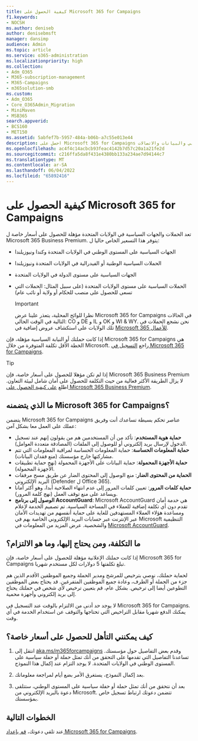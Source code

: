 ```yaml
---
title: كيفية الحصول على Microsoft 365 for Campaigns
f1.keywords:
- NOCSH
ms.author: deniseb
author: denisebmsft
manager: dansimp
audience: Admin
ms.topic: article
ms.service: o365-administration
ms.localizationpriority: high
ms.collection:
- Adm_O365
- M365-subscription-management
- M365-Campaigns
- m365solution-smb
ms.custom:
- Adm_O365
- Core_O365Admin_Migration
- MiniMaven
- MSB365
search.appverid:
- BCS160
- MET150
ms.assetid: 5abfef7b-5957-484a-b06b-a7c55e013e44
description: احصل على Microsoft 365 for Campaigns حتى تتمكن من حماية حملتك من تهديدات الأمان عبر الإنترنت للبريد الإلكتروني والبيانات والاتصالات.
ms.openlocfilehash: ac4f4c14acbcb93feac4142b7d57c20a1a21fe2d
ms.sourcegitcommit: c216ffa5da8f431e4380bb133a234ae7d94144c7
ms.translationtype: MT
ms.contentlocale: ar-SA
ms.lasthandoff: 06/04/2022
ms.locfileid: "65892416"
---
```

# <a name="how-to-get-microsoft-365-for-campaigns"></a>كيفية الحصول على Microsoft 365 for Campaigns

تعد الحملات والجهات السياسية في الولايات المتحدة مؤهلة للحصول على أسعار خاصة ل Microsoft 365 Business Premium. يتوفر هذا التسعير الخاص حاليا ل:

- الجهات السياسية على المستوى الوطني في الولايات المتحدة وكندا ونيوزيلندا
- الحملات السياسية الوطنية أو الفيدرالية في الولايات المتحدة ونيوزيلندا
- الجهات السياسية على مستوى الدولة في الولايات المتحدة
- الحملات السياسية على مستوى الولايات المتحدة (على سبيل المثال: الحملات التي تسعى للحصول على منصب للحكام أو ولاية أو نائب عام)

   > [!IMPORTANT]
   > نظرا للوائح المحلية، يتعذر علينا عرض Microsoft 365 for Campaigns في الحالات التالية في الوقت الحالي: CO و DE و IL و OK و WI & WY. نحن نشجع الحملات في تلك الولايات على استكشاف عروض إضافية في [Microsoft 365 للأعمال](https://www.office.com/business).

إذا كانت حملتك أو النيابة السياسية مؤهلة، فإن Microsoft 365 for Campaigns هي الخطة الأقل تكلفة المتوفرة من خلال Microsoft. راجع [التسجيل في Microsoft 365 for Campaigns](m365-campaigns-sign-up.md).  

> [!TIP]
> إذا لم تكن مؤهلا للحصول على أسعار خاصة، فإن Microsoft 365 Business Premium لا يزال الطريقة الأكثر فعالية من حيث التكلفة للحصول على أمان شامل لبيئة التعاون. اطلع [على كيفية الحصول على Microsoft 365 Business Premium](get-microsoft-365-business-premium.md).

## <a name="what-does-microsoft-365-for-campaigns-include"></a>ما الذي يتضمنه Microsoft 365 for Campaigns؟

يتضمن Microsoft 365 for Campaigns عناصر تحكم بسيطة تساعدك أنت وفريق عملك على العمل معا بشكل آمن:

- **حماية هوية المستخدم**: تأكد من أن المستخدمين هم من يقولون إنهم عند تسجيل الدخول لإرسال بريد إلكتروني أو للوصول إلى الملفات (المصادقة متعددة العوامل).
- **حماية المعلومات الحساسة**: حماية المعلومات الحساسة لمراقبة المعلومات التي تتم مشاركتها خارج مؤسستك (منع فقدان البيانات).
- **حماية الأجهزة المحمولة**: حماية البيانات على الأجهزة المحمولة (نهج حماية تطبيقات الأجهزة المحمولة).
- **الحماية من المحتوى الضار**: منع الوصول إلى المحتوى الضار عن طريق مسح مرفقات البريد الإلكتروني (Defender ل Office 365).
- **حماية كلمات المرور**: تعيين كلمات المرور إلى عدم انتهاء الصلاحية أبدا، وهو أكثر أمانا ويساعد على منع توقف العمل (نهج كلمة المرور).
- **الوصول إلى برنامج AccountGuard**: Microsoft AccountGuard هي خدمة أمان تقدم دون أي تكلفة إضافية للعملاء في المساحة السياسية. تم تصميم الخدمة لإعلام ومساعدة هؤلاء العملاء المستهدفين للغاية على حماية أنفسهم من تهديدات الأمان عبر الإنترنت عبر حسابات البريد الإلكتروني الخاصة بهم في Microsoft التنظيمية والشخصية. عرض المزيد من المعلومات في [Microsoft AccountGuard](https://www.microsoftaccountguard.com/).

## <a name="what-does-it-cost-who-needs-it-and-what-is-the-commitment"></a>ما التكلفة، ومن يحتاج إليها، وما هو الالتزام؟

إذا كانت حملتك الإعلانية مؤهلة للحصول على أسعار خاصة، فإن Microsoft 365 for Campaigns تبلغ تكلفتها 5 دولارات لكل مستخدم شهريا.

لحماية حملتك، نوصي بترخيص للمرشح ومدير الحملة وجميع الموظفين الأقدم الذين هم جزء من الحملة أو الطرف، وعادة جميع الموظفين المتفرغين. قد يحتاج بعض الموظفين التطوعين أيضا إلى ترخيص. بشكل عام، قم بتعيين ترخيص لأي شخص في حملتك يحتاج إلى بريد إلكتروني وأجهزة محمية.

لا يوجد حد أدنى من الالتزام بالوقت عند التسجيل في Microsoft 365 for Campaigns. يمكنك الدفع شهريا مقابل التراخيص التي تحتاجها والتوقف عن استخدام الخدمة في أي وقت.

## <a name="how-do-i-qualify-for-special-pricing"></a>كيف يمكنني التأهل للحصول على أسعار خاصة؟

1. انتقل إلى [aka.ms/m365forcampaigns](https://aka.ms/m365forcampaigns/) وقدم بعض التفاصيل حول مؤسستك. تساعدنا التفاصيل التي تقدمها على التحقق من أنك تمثل حملة أو حفلة سياسية على المستوى الوطني في الولايات المتحدة. لا يوجد التزام عند إكمال هذا النموذج.

2. بعد إكمال النموذج، يستغرق الأمر بضع أيام لمراجعة معلوماتك.

3. بعد أن نتحقق من أنك تمثل حملة أو حفلة سياسية على المستوى الوطني، ستتلقى دعوة بالبريد الإلكتروني من Microsoft. تتضمن دعوتك ارتباط تسجيل خاص بمؤسستك.

## <a name="next-steps"></a>الخطوات التالية

عند تلقي دعوتك، [قم بإعداد Microsoft 365 for Campaigns](m365-campaigns-setup.md).
